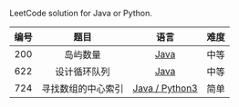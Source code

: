 LeetCode solution for Java or Python.

| 编号 |     题目     |                             语言                             | 难度 |
| :--: | :----------: | :----------------------------------------------------------: | :--: |
| 200  |   岛屿数量   | [Java](https://github.com/jluncc/leetcode-solution/blob/master/queue/200-岛屿数量.md) | 中等 |
| 622  | 设计循环队列 | [Java](https://github.com/jluncc/leetcode-solution/blob/master/queue/622-设计循环队列.md) | 中等 |
| 724  | 寻找数组的中心索引 | [Java / Python3](https://github.com/jluncc/leetcode-solution/blob/master/array/724-寻找数组的中心索引.md) | 简单 |

